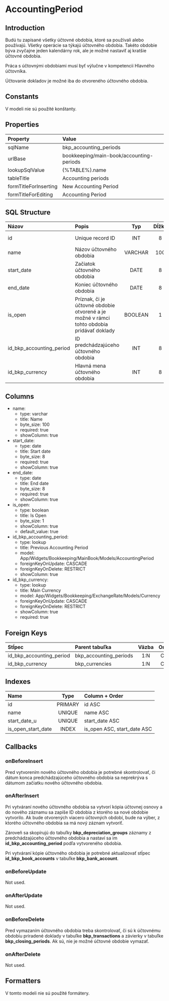 # AccountingPeriod

## Introduction

Budú tu zapísané všetky účtovné obdobia, ktoré sa používali alebo používajú. Všetky operácie sa týkajú účtovného obdobia. Takéto obdobie býva zvyčajne jeden kalendárny rok, ale je možné nastaviť aj kratšie účtovné obdobia.

Práca s účtovnými obdobiami musí byť výlučne v kompetencii Hlavného účtovníka.

Účtovanie dokladov je možné iba do otvoreného účtovného obdobia.

## Constants

V modeli nie sú použité konštanty.

## Properties

| Property              | Value                                |
| :-------------------- | :----------------------------------- |
| sqlName               | bkp_accounting_periods               |
| urlBase               | bookkeeping/main-book/accounting-periods |
| lookupSqlValue        | {%TABLE%}.name                       |
| tableTitle            | Accounting periods                   |
| formTitleForInserting | New Accounting Period                |
| formTitleForEditing   | Accounting Period                    |

## SQL Structure

| Názov                    | Popis                                                                                     | Typ     | Dĺžka | NULL     | Default |
| :----------------------- | :---------------------------------------------------------------------------------------- | :-----: | :---: | :------: | :-----: |
| id                       | Unique record ID                                                                          | INT     | 8     | NOT NULL | 0       |
| name                     | Názov účtovného obdobia                                                                   | VARCHAR | 100   | NOT NULL | ""      |
| start_date               | Začiatok účtovného obdobia                                                                | DATE    | 8     | NOT NULL |         |
| end_date                 | Koniec účtovného obdobia                                                                  | DATE    | 8     | NOT NULL |         |
| is_open                  | Príznak, či je účtovné obdobie otvorené a je možné v rámci tohto obdobia pridávať doklady | BOOLEAN | 1     | NOT NULL | 1       |
| id_bkp_accounting_period | ID predchádzajúceho účtovného obdobia                                                     | INT     | 8     | NULL     |         |
| id_bkp_currency          | Hlavná mena účtovného obdobia                                                             | INT     | 8     | NOT NULL |         |

## Columns

* name:
  * type: varchar
  * title: Name
  * byte_size: 100
  * required: true
  * showColumn: true
* start_date:
  * type: date
  * title: Start date
  * byte_size: 8
  * required: true
  * showColumn: true
* end_date:
  * type: date
  * title: End date
  * byte_size: 8
  * required: true
  * showColumn: true
* is_open:
  * type: boolean
  * title: Is Open
  * byte_size: 1
  * showColumn: true
  * default_value: true
* id_bkp_accounting_period:
  * type: lookup
  * title: Previous Accounting Period
  * model: App/Widgets/Bookkeeping/MainBook/Models/AccountingPeriod
  * foreignKeyOnUpdate: CASCADE
  * foreignKeyOnDelete: RESTRICT
  * showColumn: true
* id_bkp_currency:
  * type: lookup
  * title: Main Currency
  * model: App/Widgets/Bookkeeping/ExchangeRate/Models/Currency
  * foreignKeyOnUpdate: CASCADE
  * foreignKeyOnDelete: RESTRICT
  * showColumn: true
  * required: true

## Foreign Keys

| Stĺpec                   | Parent tabuľka         | Väzba | OnUpdate | OnDelete |
| :----------------------- | :--------------------- | :---: | :------: | :------: |
| id_bkp_accounting_period | bkp_accounting_periods | 1:N   | Cascade  | Cascade  |
| id_bkp_currency          | bkp_currencies         | 1:N   | Cascade  | Restrict |

## Indexes

| Name               | Type    | Column + Order              |
| :----------------- | :-----: | :-------------------------- |
| id                 | PRIMARY | id ASC                      |
| name               | UNIQUE  | name ASC                    |
| start_date_u       | UNIQUE  | start_date ASC              |
| is_open_start_date | INDEX   | is_open ASC, start_date ASC |

## Callbacks

### onBeforeInsert

Pred vytvorením nového účtovného obdobia je potrebné skontrolovať, či dátum konca predchádzajúceho účtovného obdobia sa neprekrýva s dátumom začiatku nového účtovného obdobia.

### onAfterInsert

Pri vytváraní nového účtovného obdobia sa vytvorí kópia účtovnej osnovy a do nového záznamu sa zapíše ID obdobia z ktorého sa nové obdobie vytvorilo. Ak bude otvorených viacero účtovných období, bude na výber, z ktorého účtovného obdobia sa má nový záznam vytvoriť.

Zároveň sa skopírujú do tabuľky **bkp_depreciation_groups** záznamy z predchádzajúceho účtovného obdobia a nastaví sa im **id_bkp_accounting_period** podľa vytvoreného obdobia.

Pri vytváraní kópie účtovného obdobia je potrebné aktualizovať stĺpec  **id_bkp_book_accounts** v tabuľke **bkp_bank_account**.

### onBeforeUpdate

Not used.

### onAfterUpdate

Not used.

### onBeforeDelete

Pred vymazaním účtovného obdobia treba skontrolovať, či sú k účtovnému obdobiu priradené doklady v tabuľke **bkp_transactions** a závierky v tabuľke **bkp_closing_periods**. Ak sú, nie je možné účtovné obdobie vymazať.

### onAfterDelete

Not used.

## Formatters

V tomto modeli nie sú použité formátery.
